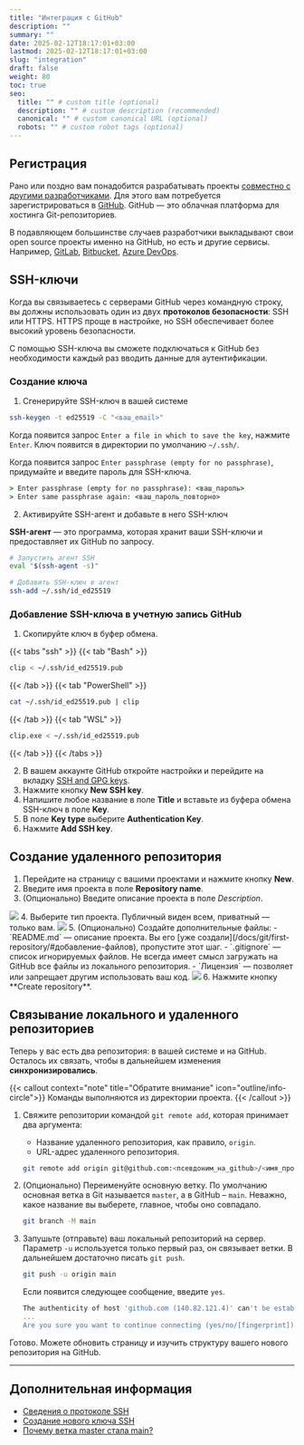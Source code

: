 ```yaml
---
title: "Интеграция с GitHub"
description: ""
summary: ""
date: 2025-02-12T18:17:01+03:00
lastmod: 2025-02-12T18:17:01+03:00
slug: "integration"
draft: false
weight: 80
toc: true
seo:
  title: "" # custom title (optional)
  description: "" # custom description (recommended)
  canonical: "" # custom canonical URL (optional)
  robots: "" # custom robot tags (optional)
---
```


## Регистрация

Рано или поздно вам понадобится разрабатывать проекты [совместно с другими разработчиками](/docs/git/introduction). Для этого вам потребуется зарегистрироваться в [GitHub](https://github.com/signup). GitHub — это облачная платформа для хостинга Git-репозиториев.

В подавляющем большинстве случаев разработчики выкладывают
свои open source проекты именно на GitHub, но есть и другие сервисы.
Например, [GitLab](https://about.gitlab.com/), [Bitbucket](https://bitbucket.org/product/), [Azure DevOps](https://azure.microsoft.com/ru-ru/products/devops).

## SSH-ключи

Когда вы связываетесь с серверами GitHub через командную строку, вы должны использовать один из двух
**протоколов безопасности**: SSH или HTTPS. HTTPS проще в настройке, но SSH обеспечивает более высокий уровень безопасности.

С помощью SSH-ключа вы сможете подключаться к GitHub без необходимости каждый раз
вводить данные для аутентификации. 

### Создание ключа

1.  Сгенерируйте SSH-ключ в вашей системе

```bash {frame="none", title=""}
ssh-keygen -t ed25519 -C "<ваш_email>"
```

Когда появится запрос `Enter a file in which to save the key`, нажмите `Enter`. 
Ключ появится в директории по умолчанию `~/.ssh/`.

Когда появится запрос `Enter passphrase (empty for no passphrase)`, придумайте
и введите пароль для SSH-ключа.

```cmd {frame="none", title=""}
> Enter passphrase (empty for no passphrase): <ваш_пароль>
> Enter same passphrase again: <ваш_пароль_повторно>
```

2.   Активируйте SSH-агент и добавьте в него SSH-ключ

**SSH-агент** — это программа, которая хранит ваши SSH-ключи и предоставляет
их GitHub по запросу.

```bash {frame="none", title=""}
# Запустить агент SSH
eval "$(ssh-agent -s)"
```

```bash {frame="none", title=""}
# Добавить SSH-ключ в агент
ssh-add ~/.ssh/id_ed25519
```

### Добавление SSH-ключа в учетную запись GitHub

1.  Скопируйте ключ в буфер обмена.

{{< tabs "ssh" >}}
{{< tab "Bash" >}}

```bash {frame="none", title=""}
clip < ~/.ssh/id_ed25519.pub
```

{{< /tab >}} 
{{< tab "PowerShell" >}}

```bash {frame="none", title=""}
cat ~/.ssh/id_ed25519.pub | clip
```
{{< /tab >}} 
{{< tab "WSL" >}}

```bash {frame="none", title=""}
clip.exe < ~/.ssh/id_ed25519.pub
```

{{< /tab >}}
{{< /tabs >}}

2.  В вашем аккаунте GitHub откройте настройки и перейдите на вкладку
[SSH and GPG keys](https://github.com/settings/keys).
3.  Нажмите кнопку **New SSH key**.
4.  Напишите любое название в поле **Title** и вставьте из буфера обмена
    SSH-ключ в поле **Key**.
5.  В поле **Key type** выберите **Authentication Key**.
6.  Нажмите **Add SSH key**.

## Создание удаленного репозитория

1.  Перейдите на страницу с вашими проектами и нажмите кнопку **New**.
2.  Введите имя проекта в поле **Repository name**.
3.  (Опционально) Введите описание проекта в поле _Description_.
<img src="/images/git-registration-1.png">
4.  Выберите тип проекта. Публичный виден всем, приватный — только вам.
<img src="/images/git-registration-2.png">
5.  (Опционально) Создайте дополнительные файлы:
    -  `README.md` — описание проекта. Вы его 
       [уже создали](/docs/git/first-repository/#добавление-файлов),
       пропустите этот шаг.
    -  `.gitignore` — список игнорируемых файлов. Не всегда имеет смысл загружать
       на GitHub все файлы из локального репозитория.
    -  `Лицензия` — позволяет или запрещает другим использовать ваш код.
<img src="/images/git-registration-3.png">
6.  Нажмите кнопку **Create repository**.

## Связывание локального и удаленного репозиториев

Теперь у вас есть два репозитория: в вашей системе и на GitHub. Осталось их
связать, чтобы в дальнейшем изменения **синхронизировались**.

{{< callout context="note" title="Обратите внимание" icon="outline/info-circle">}}
Команды выполняются из директории проекта.
{{< /callout >}}

1.  Свяжите репозитории командой <nobr>`git remote add`,</nobr> которая принимает два аргумента:
    - Название удаленного репозитория, как правило, `origin`.
    - URL-адрес удаленного репозитория. 
    
    ```bash {frame="none", title=""}
    git remote add origin git@github.com:<псевдоним_на_github>/<имя_проекта>.git
    ```

2.  (Опционально) Переименуйте основную ветку. По умолчанию основная ветка
    в Git называется `master`, а в GitHub – `main`. Неважно, какое название
    вы выберете, главное, чтобы оно совпадало.
    
    ```bash {frame="none", title=""}
    git branch -M main
    ```

3.  Запушьте (отправьте) ваш локальный репозиторий на сервер. Параметр `-u`
используется только первый раз, он связывает ветки. В дальнейшем достаточно
писать <nobr>`git push`.</nobr>
    
    ```bash {frame="none", title=""}
    git push -u origin main
    ```
    
    Если появится следующее сообщение, введите `yes`.

    ```bash {frame="none", title=""}
    The authenticity of host 'github.com (140.82.121.4)' can't be established.
    ...
    Are you sure you want to continue connecting (yes/no/[fingerprint])
    ```

Готово. Можете обновить страницу и изучить структуру вашего нового репозитория
на GitHub.

---

## Дополнительная информация
-  [Сведения о протоколе SSH](https://docs.github.com/ru/authentication/connecting-to-github-with-ssh/about-ssh)
-  [Создание нового ключа SSH](https://docs.github.com/ru/authentication/connecting-to-github-with-ssh/generating-a-new-ssh-key-and-adding-it-to-the-ssh-agent?platform=windows)
-  [Почему ветка master стала main?](https://habr.com/ru/news/506876/)